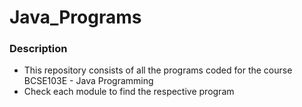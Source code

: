 # Java_Programs

### Description
* This repository consists of all the programs coded for the course BCSE103E - Java Programming 
* Check each module to find the respective program
